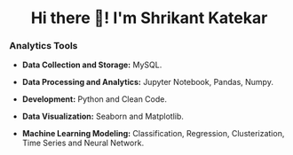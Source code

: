 <h1 align="center">Hi there 👋! I'm Shrikant Katekar </h1>



### Analytics Tools

* **Data Collection and Storage:** MySQL.

* **Data Processing and Analytics:** Jupyter Notebook, Pandas, Numpy.

* **Development:** Python and Clean Code.

* **Data Visualization:** Seaborn and Matplotlib.

* **Machine Learning Modeling:** Classification, Regression, Clusterization, Time Series and Neural Network.
